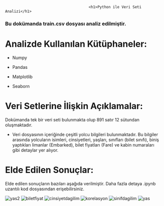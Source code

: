                                           <h1>Python ile Veri Seti Analizi</h1>

<h3>Bu dokümanda train.csv dosyası analiz edilmiştir.  </h3>

# Analizde Kullanılan Kütüphaneler:

- Numpy

- Pandas

- Matplotlib

- Seaborn


# Veri Setlerine İlişkin Açıklamalar:

Dokümanda tek bir veri seti bulunmakta olup 891 satır 12 sütundan oluşmaktadır.


- Veri dosyasının içeriğinde çeşitli yolcu bilgileri bulunmaktadır. Bu bilgiler arasında yolcuların isimleri, cinsiyetleri, yaşları, sınıfları (bilet sınıfı), biniş yaptıkları limanlar (Embarked), bilet fiyatları (Fare) ve kabin numaraları gibi detaylar yer alıyor. 

# Elde Edilen Sonuçlar:

Elde edilen sonuçların bazıları aşağıda verilmiştir. Daha fazla detaya .ipynb uzantılı kod dosyasından erişebilirsiniz. 

![yas2](https://github.com/kayamel/Veri-Seti-Analizi/assets/148653111/efa2e4ed-a89f-41cc-904d-944c51aa554e)
![biletfiyat](https://github.com/kayamel/Veri-Seti-Analizi/assets/148653111/a9074cb4-8d2c-4706-9b67-a07114e17e12)
![cinsiyetdagilim](https://github.com/kayamel/Veri-Seti-Analizi/assets/148653111/4829ac66-aff0-460b-b0cb-f164fadc78b1)
![korelasyon](https://github.com/kayamel/Veri-Seti-Analizi/assets/148653111/05ca2e5f-485a-4f92-b9c2-7ddb661b9159)
![sinifdagilim](https://github.com/kayamel/Veri-Seti-Analizi/assets/148653111/21491c7a-be20-4be3-b72b-32ff0c3e856f)
![yas](https://github.com/kayamel/Veri-Seti-Analizi/assets/148653111/9ff267e9-5690-4953-ae64-dfa9e2c5dbf9)


